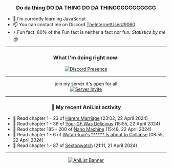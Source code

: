 <div align="center">

### Do da thing DO DA THING DO DA THINGGGGGGGGGGG
</div>

- 🌱 I’m currently learning JavaScript
- 📫 You can contact me on Discord [TheInternetUser#9060](https://discord.com/users/534117072796385300)
- ⚡ Fun fact: 80% of the Fun fact is neither a fact nor fun. _Statistics by me 😎_
<hr>

<div align="center">

### What I'm doing right now:
[![Discord Presence](https://lanyard.cnrad.dev/api/534117072796385300)](https://discord.com/users/534117072796385300)
<hr>

join my server it's open for all <br>
[![Server Invite](https://invidget.switchblade.xyz/bfYgVHxrSs)](https://discord.gg/bfYgVHxrSs)

<hr>
  
### 🌸 My recent AniList activity

</div>

<!-- ANILIST_ACTIVITY:start -->

-   📖 Read chapter 1 - 23 of [Harem Marriage](https://anilist.co/manga/86283) (23:02, 22 April 2024)
-   📖 Read chapter 1 - 36 of [Your GF Was Delicious](https://anilist.co/manga/169210) (15:55, 22 April 2024)
-   📖 Read chapter 185 - 200 of [Nano Machine](https://anilist.co/manga/120980) (15:48, 22 April 2024)
-   📖 Read chapter 1 - 6 of [Watari-kun's ****** Is about to Collapse](https://anilist.co/manga/85703) (08:55, 22 April 2024)
-   📖 Read chapter 1 - 87 of [Sextopwatch](https://anilist.co/manga/152411) (21:11, 21 April 2024)

<!-- ANILIST_ACTIVITY:end -->
<hr>

<div align="center">

[![AniList Banner](https://img.anili.st/User/929966)](https://anilist.co/user/TheInternetUser)

<!-- ![Profile views](https://gpvc.arturio.dev/TheInternetUse7) Since 2023-01-09 -->
<br>


</div>
